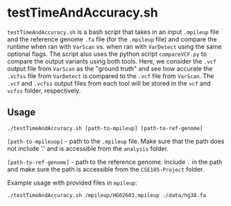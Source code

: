 # testTimeAndAccuracy.sh

`testTimeAndAccuracy.sh` is a bash script that takes in an input `.mpileup` file and the reference genome `.fa` file (for the `.mpileup` file) and compare the runtime when ran with `VarScan` vs. when ran with `VarDetect` using the same optional flags. The script also uses the python script `compareVCF.py` to compare the output variants using both tools. Here, we consider the `.vcf` output file from `VarScan` as the "ground truth" and see how accurate the `.vcfss` file from `VarDetect` is compared to the `.vcf` file from `VarScan`. The `.vcf` and `.vcfss` output files from each tool will be stored in the `vcf` and `vcfss` folder, respectively.

## Usage
`./testTimeAndAccuracy.sh [path-to-mpileup] [path-to-ref-genome]`

`[path-to-mpileuop]` - path to the `.mpileup` file. Make sure that the path does not include '.' and is accessible from the `analysis` folder.

`[path-to-ref-genome]` - path to the reference genome. Include `.` in the path and make sure the path is accessible from the `CSE185-Project` folder.

Example usage with provided files in `mpileup`:

`./testTimeAndAccuracy.sh /mpileup/HG02603.mpileup ./data/hg38.fa`